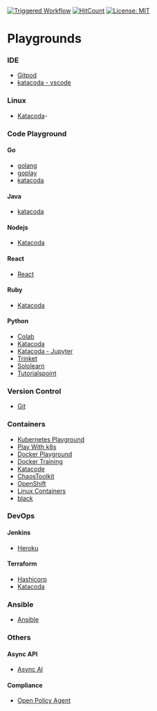 [![Triggered Workflow](https://github.com/govindarajanv/awesome-playgrounds/actions/workflows/action.yml/badge.svg)](https://github.com/govindarajanv/awesome-playgrounds/actions/workflows/action.yml)
[![HitCount](http://hits.dwyl.com/govindarajanv/playgrounds.svg)](http://hits.dwyl.com/govindarajanv/playgrounds)
[![License: MIT](https://img.shields.io/badge/License-MIT-yellow.svg)](https://opensource.org/licenses/MIT)


# Playgrounds

### IDE
- [Gitpod](https://gitpod.io/workspaces/)
- [katacoda - vscode](https://www.katacoda.com/courses/vscode/playground)

### Linux
- [Katacoda](https://www.katacoda.com/courses/linux/playground)- 

### Code Playground

#### Go
- [golang](https://play.golang.org/)
- [goplay](https://goplay.space/)
- [katacoda](https://www.katacoda.com/courses/golang/playground)

#### Java
- [katacoda](https://www.katacoda.com/courses/java/playground)

#### Nodejs
- [Katacoda](https://www.katacoda.com/courses/nodejs/playground)

#### React
- [React](https://codesandbox.io/dashboard/home)

#### Ruby
- [Katacoda](https://www.katacoda.com/courses/ruby/playground)

#### Python
- [Colab](https://colab.research.google.com/notebooks/intro.ipynb)
- [Katacoda](https://www.katacoda.com/courses/python/playground)
- [Katacoda - Jupyter](https://www.katacoda.com/courses/jupyter/playground)
- [Trinket](https://trinket.io/python/f7ad7f9864)
- [Sololearn](https://code.sololearn.com/cOAXyhEmN1f7)
- [Tutorialspoint](https://www.tutorialspoint.com/execute_python_online.php)

### Version Control
- [Git](https://learngitbranching.js.org/)
 
### Containers
- [Kubernetes Playground](https://labs.play-with-k8s.com/)
- [Play With k8s](https://training.play-with-kubernetes.com/kubernetes-workshop/)
- [Docker Playground](https://labs.play-with-docker.com/)
- [Docker Training](https://training.play-with-docker.com/)
- [Katacode](https://www.katacoda.com/courses/docker/playground)
- [ChaosToolkit](https://katacoda.com/chaostoolkit)
- [OpenShift](https://developers.redhat.com/courses/openshift/playground-openshift)
- [Linux Containers](https://linuxcontainers.org/lxd/try-it/)
- [black](https://black.now.sh/)

### DevOps

#### Jenkins
- [Heroku](https://job-dsl.herokuapp.com/)

#### Terraform
- [Hashicorp](https://learn.hashicorp.com/tutorials/terraform/install-cli)
- [Katacoda](https://www.katacoda.com/courses/terraform/playground)

### Ansible
- [Ansible](https://developers.redhat.com/courses/ansible/web-server)

### Others

#### Async API
- [Async AI](https://playground.asyncapi.io/)

#### Compliance
- [Open Policy Agent](https://play.openpolicyagent.org/)


